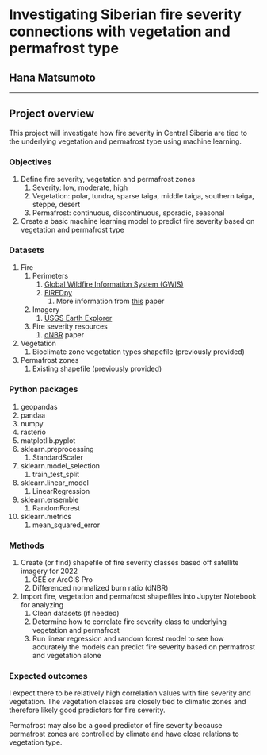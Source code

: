 # Investigating Siberian fire severity connections with vegetation and permafrost type

## Hana Matsumoto

_____

## Project overview

This project will investigate how fire severity in Central Siberia are tied to the underlying vegetation and permafrost type using machine learning.

### **Objectives**

1. Define fire severity, vegetation and permafrost zones
	1. Severity: low, moderate, high
	2. Vegetation: polar, tundra, sparse taiga, middle taiga, southern taiga, steppe, desert
	3. Permafrost: continuous, discontinuous, sporadic, seasonal
2. Create a basic machine learning model to predict fire severity based on vegetation and permafrost type

### **Datasets**

1. Fire
	1. Perimeters
		1. [Global Wildfire Information System (GWIS)](https://gwis.jrc.ec.europa.eu/apps/country.profile/downloads)
		2. [FIREDpy](https://github.com/earthlab/firedpy)
			1. More information from [this](https://www.nature.com/articles/s41597-022-01572-3#Sec3) paper
	2. Imagery
		1. [USGS Earth Explorer](https://earthexplorer.usgs.gov/) 
	3. Fire severity resources
		1. [dNBR](https://www.researchgate.net/publication/358213336_Classification_of_Fire_Damage_to_Boreal_Forests_of_Siberia_in_2021_Based_on_the_dNBR_Index) paper
2. Vegetation
	1. Bioclimate zone vegetation types shapefile (previously provided)
3. Permafrost zones
	1. Existing shapefile (previously provided)
	
### **Python packages**

1. geopandas
2. pandaa
3. numpy
4. rasterio
5. matplotlib.pyplot
6. sklearn.preprocessing
	1. StandardScaler
7. sklearn.model_selection
	1. train_test_split
8. sklearn.linear_model
	1. LinearRegression
9. sklearn.ensemble
	1. RandomForest
10. sklearn.metrics
	1. mean_squared_error
	
### **Methods**

1. Create (or find) shapefile of fire severity classes based off satellite imagery for 2022
	1. GEE or ArcGIS Pro
	2. Differenced normalized burn ratio (dNBR)
2. Import fire, vegetation and permafrost shapefiles into Jupyter Notebook for analyzing
	1. Clean datasets (if needed)
	2. Determine how to correlate fire severity class to underlying vegetation and permafrost
	3. Run linear regression and random forest model to see how accurately the models can predict fire severity based on permafrost and vegetation alone

### **Expected outcomes**

I expect there to be relatively high correlation values with fire severity and vegetation. The vegetation classes are closely tied to climatic zones and therefore likely good predictors for fire severity.

Permafrost may also be a good predictor of fire severity because permafrost zones are controlled by climate and have close relations to vegetation type.